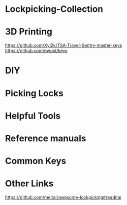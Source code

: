 # Lockpicking-Collection

# 3D Printing
https://github.com/Xyl2k/TSA-Travel-Sentry-master-keys
https://github.com/ewust/keys
# DIY

# Picking Locks

# Helpful Tools

# Reference manuals

# Common Keys

# Other Links
https://github.com/meitar/awesome-lockpicking#readme
